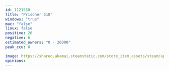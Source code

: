 ```yaml
---
id: 1121550
title: "Prisoner 518"
windows: "true"
mac: "false"
linux: false
positive: 26
negative: 6
estimated_owners: "0 - 20000"
peak_ccu: 0

image: https://shared.akamai.steamstatic.com/store_item_assets/steam/apps/1121550/header.jpg?t=1625400847
opinions:
---
```

